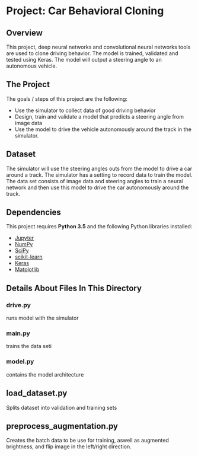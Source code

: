# Project: Car Behavioral Cloning

Overview
---
This project, deep neural networks and convolutional neural networks tools are used to clone driving behavior.
The model is trained, validated and tested using Keras. The model will output a steering angle to an autonomous vehicle.

The Project
---
The goals / steps of this project are the following:
* Use the simulator to collect data of good driving behavior
* Design, train and validate a model that predicts a steering angle from image data
* Use the model to drive the vehicle autonomously around the track in the simulator.

Dataset
---
The simulator will use the steering angles outs from the model to drive a car around a track.
The simulator has a setting to record data to train the model. The data set consists of image data and steering angles to train a neural network and then use this model to drive the car autonomously around the track.


Dependencies
---
This project requires **Python 3.5** and the following Python libraries installed:
- [Jupyter](http://jupyter.org/)
- [NumPy](http://www.numpy.org/)
- [SciPy](https://www.scipy.org/)
- [scikit-learn](http://scikit-learn.org/)
- [Keras](http://tensorflow.org)
- [Matplotlib](http://matplotlib.org/)

## Details About Files In This Directory

### drive.py
runs model with the simulator 
                                                                                                                          
### main.py
trains the data seti

### model.py
contains the model architecture

## load_dataset.py
Splits dataset into validation and training sets 

## preprocess_augmentation.py
Creates the batch data to be use for training, aswell as
augmented brightness, and flip image in the left/right direction.

